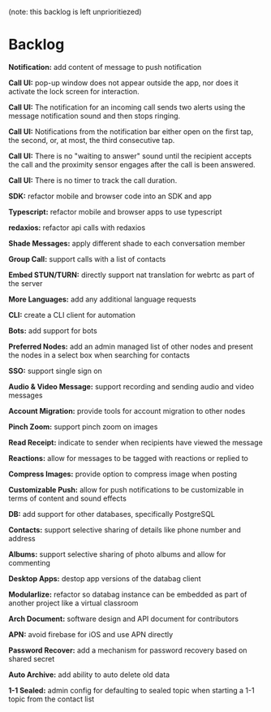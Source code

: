 (note: this backlog is left unprioritiezed)

# Backlog

**Notification:** add content of message to push notification

**Call UI:** pop-up window does not appear outside the app, nor does it activate the lock screen for interaction.

**Call UI:** The notification for an incoming call sends two alerts using the message notification sound and then stops ringing.

**Call UI:** Notifications from the notification bar either open on the first tap, the second, or, at most, the third consecutive tap.

**Call UI:** There is no "waiting to answer" sound until the recipient accepts the call and the proximity sensor engages after the call is been answered.

**Call UI:** There is no timer to track the call duration.

**SDK:** refactor mobile and browser code into an SDK and app

**Typescript:** refactor mobile and browser apps to use typescript

**redaxios:** refactor api calls with redaxios

**Shade Messages:** apply different shade to each conversation member

**Group Call:** support calls with a list of contacts

**Embed STUN/TURN:** directly support nat translation for webrtc as part of the server

**More Languages:** add any additional language requests

**CLI:** create a CLI client for automation

**Bots:** add support for bots

**Preferred Nodes:** add an admin managed list of other nodes and present the nodes in a select box when searching for contacts

**SSO:** support single sign on

**Audio & Video Message:** support recording and sending audio and video messages

**Account Migration:** provide tools for account migration to other nodes

**Pinch Zoom:** support pinch zoom on images

**Read Receipt:** indicate to sender when recipients have viewed the message

**Reactions:** allow for messages to be tagged with reactions or replied to

**Compress Images:** provide option to compress image when posting

**Customizable Push:** allow for push notifications to be customizable in terms of content and sound effects

**DB:** add support for other databases, specifically PostgreSQL

**Contacts:** support selective sharing of details like phone number and address

**Albums:** support selective sharing of photo albums and allow for commenting

**Desktop Apps:** destop app versions of the databag client

**Modularlize:** refactor so databag instance can be embedded as part of another project like a virtual classroom

**Arch Document:** software design and API document for contributors

**APN:** avoid firebase for iOS and use APN directly

**Password Recover:** add a mechanism for password recovery based on shared secret

**Auto Archive:** add ability to auto delete old data

**1-1 Sealed:** admin config for defaulting to sealed topic when starting a 1-1 topic from the contact list

